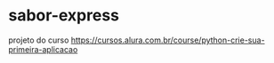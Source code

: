 # sabor-express
projeto do curso https://cursos.alura.com.br/course/python-crie-sua-primeira-aplicacao
